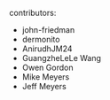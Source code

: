 contributors:
* john-friedman
* dermonito
* AnirudhJM24
* GuangzheLeLe Wang
* Owen Gordon
* Mike Meyers
* Jeff Meyers